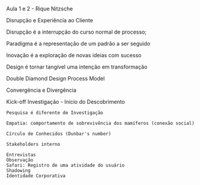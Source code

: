 Aula 1 e 2 - Rique Nitzsche

Disrupção e Experiência ao Cliente

Disrupção é a interrupção do curso normal de processo;

Paradigma é a representação de um padrão a ser seguido

Inovação é a exploração de novas ideias com sucesso

Design é tornar tangível uma intenção em transformação

Double Diamond Design Process Model

Convergência e Divergência


Kick-off
Investigação - Início do Descobrimento
    
    Pesquisa é diferente de Investigação
    
    Empatia: comportamento de sobrevivência dos mamíferos (conexão social)

    Círculo de Conhecidos (Dunbar's number)

    Stakeholders interno

    Entrevistas
    Observação
    Safari: Registro de uma atividade do usuário
    Shadowing
    Identidade Corporativa
    

